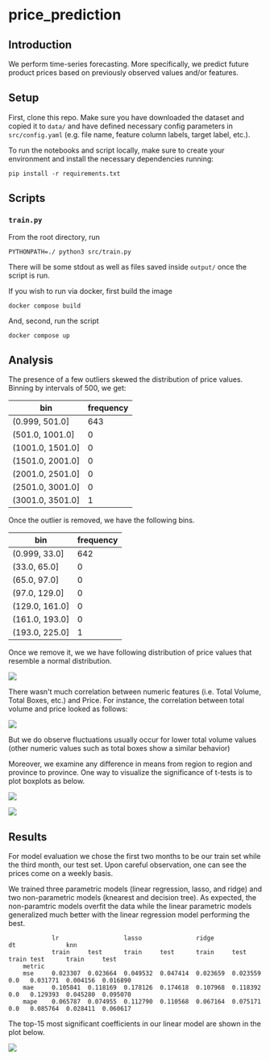 # price_prediction



## Introduction

We perform time-series forecasting. More specifically, we predict future product prices based on previously observed values and/or features. 


## Setup

First, clone this repo. Make sure you have downloaded the dataset and copied it to `data/` and have defined necessary config parameters in `src/config.yaml` (e.g. file name, feature column labels, target label, etc.).

To run the notebooks and script locally, make sure to create your environment and install the necessary dependencies running:

    pip install -r requirements.txt


## Scripts


### `train.py`

From the root directory, run

    PYTHONPATH=./ python3 src/train.py

There will be some stdout as well as files saved inside `output/` once the script is run.

If you wish to run via docker, first build the image

    docker compose build

And, second, run the script

    docker compose up



## Analysis

The presence of a few outliers skewed the distribution of price values. Binning by intervals of 500, we get:

|bin | frequency |
|---------------|------|
|(0.999, 501.0] | 643 |
|(501.0, 1001.0] | 0 |
|(1001.0, 1501.0]| 0 |
|(1501.0, 2001.0]| 0 |
|(2001.0, 2501.0]| 0 |
|(2501.0, 3001.0]| 0 |
|(3001.0, 3501.0]| 1 |
 

Once the outlier is removed, we have the following bins.

|bin | frequency |
|---------------|------|
|(0.999, 33.0]  |   642
|(33.0, 65.0]   |     0
|(65.0, 97.0]   |     0
|(97.0, 129.0]  |     0
|(129.0, 161.0] |     0
|(161.0, 193.0] |     0
|(193.0, 225.0]  |    1

Once we remove it, we we have following distribution of price values that resemble a normal distribution.

![](resources/normal.png)


There wasn't much correlation between numeric features (i.e. Total Volume, Total Boxes, etc.) and Price. For instance, the correlation between total volume and price looked as follows:

![](resources/pricetotalboxcorr.png)

But we do observe fluctuations usually occur for lower total volume values (other numeric values such as total boxes show a similar behavior)


Moreover, we examine any difference in means from region to region and province to province. One way to visualize the significance of t-tests is to plot boxplots as below.

![](resources/boxplotbycity.png)


![](resources/boxplotbyprovince.png)


## Results


For model evaluation we chose the first two months to be our train set while the third month, our test set. Upon careful observation, one can see the prices come on a weekly basis.

We trained three parametric models (linear regression, lasso, and ridge) and two non-parametric models (knearest and decision tree). As expected, the non-paramtric models overfit the data while the linear parametric models generalized much better with the linear regression model performing the best.


                lr                  lasso               ridge               dt              knn          
                train     test      train     test      train     test      train test      train     test
        metric                                                                                                
        mse     0.023307  0.023664  0.049532  0.047414  0.023659  0.023559  0.0   0.031771  0.004156  0.016890
        mae     0.105841  0.118169  0.178126  0.174618  0.107968  0.118392  0.0   0.129393  0.045280  0.095070
        mape    0.065787  0.074955  0.112790  0.110568  0.067164  0.075171  0.0   0.085764  0.028411  0.060617


The top-15 most significant coefficients in our linear model are shown in the plot below.


![](resources/model_coeffs.png)